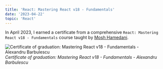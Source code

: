 ```yaml
---
title: 'React: Mastering React v18 - Fundamentals'
date: '2023-04-22'
topic: 'React'
---
```


In April 2023, I earned a certificate from a comprehensive `React: Mastering React v18 - Fundamentals` course taught by [Mosh Hamedani](https://twitter.com/moshhamedani).

![Certificate of graduation: Mastering React v18 - Fundamentals - Alexandru Barbulescu](/images/certifications/react/fundamentals-react-v18.webp)
_Certificate of graduation: Mastering React v18 - Fundamentals - Alexandru Barbulescu_
